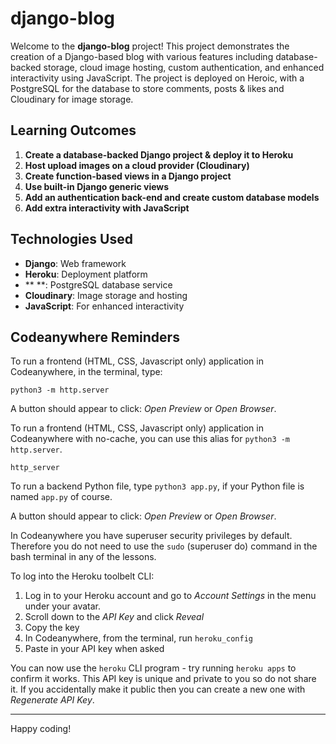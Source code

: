 # django-blog

Welcome to the **django-blog** project! This project demonstrates the creation of a Django-based blog with various features including database-backed storage, cloud image hosting, custom authentication, and enhanced interactivity using JavaScript. The project is deployed on Heroic, with a PostgreSQL for the database to store comments, posts & likes and Cloudinary for image storage.

## Learning Outcomes

1. **Create a database-backed Django project & deploy it to Heroku**
2. **Host upload images on a cloud provider (Cloudinary)**
3. **Create function-based views in a Django project**
4. **Use built-in Django generic views**
5. **Add an authentication back-end and create custom database models**
6. **Add extra interactivity with JavaScript**

## Technologies Used

- **Django**: Web framework
- **Heroku**: Deployment platform
- ** **: PostgreSQL database service
- **Cloudinary**: Image storage and hosting
- **JavaScript**: For enhanced interactivity

## Codeanywhere Reminders

To run a frontend (HTML, CSS, Javascript only) application in Codeanywhere, in the terminal, type:

`python3 -m http.server`

A button should appear to click: _Open Preview_ or _Open Browser_.

To run a frontend (HTML, CSS, Javascript only) application in Codeanywhere with no-cache, you can use this alias for `python3 -m http.server`.

`http_server`

To run a backend Python file, type `python3 app.py`, if your Python file is named `app.py` of course.

A button should appear to click: _Open Preview_ or _Open Browser_.

In Codeanywhere you have superuser security privileges by default. Therefore you do not need to use the `sudo` (superuser do) command in the bash terminal in any of the lessons.

To log into the Heroku toolbelt CLI:

1. Log in to your Heroku account and go to _Account Settings_ in the menu under your avatar.
2. Scroll down to the _API Key_ and click _Reveal_
3. Copy the key
4. In Codeanywhere, from the terminal, run `heroku_config`
5. Paste in your API key when asked

You can now use the `heroku` CLI program - try running `heroku apps` to confirm it works. This API key is unique and private to you so do not share it. If you accidentally make it public then you can create a new one with _Regenerate API Key_.

---

Happy coding!
